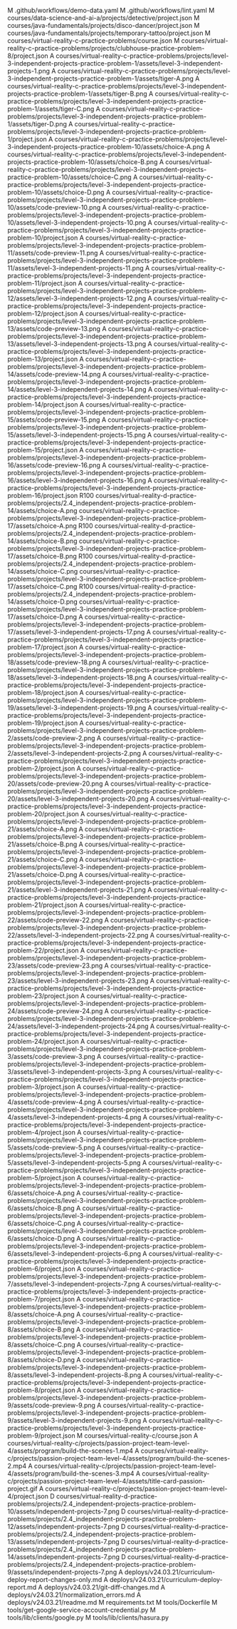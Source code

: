 M	.github/workflows/demo-data.yaml
M	.github/workflows/lint.yaml
M	courses/data-science-and-ai-a/projects/detective/project.json
M	courses/java-fundamentals/projects/disco-dancer/project.json
M	courses/java-fundamentals/projects/temporary-tattoo/project.json
M	courses/virtual-reality-c-practice-problems/course.json
M	courses/virtual-reality-c-practice-problems/projects/clubhouse-practice-problem-8/project.json
A	courses/virtual-reality-c-practice-problems/projects/level-3-independent-projects-practice-problem-1/assets/level-3-independent-projects-1.png
A	courses/virtual-reality-c-practice-problems/projects/level-3-independent-projects-practice-problem-1/assets/tiger-A.png
A	courses/virtual-reality-c-practice-problems/projects/level-3-independent-projects-practice-problem-1/assets/tiger-B.png
A	courses/virtual-reality-c-practice-problems/projects/level-3-independent-projects-practice-problem-1/assets/tiger-C.png
A	courses/virtual-reality-c-practice-problems/projects/level-3-independent-projects-practice-problem-1/assets/tiger-D.png
A	courses/virtual-reality-c-practice-problems/projects/level-3-independent-projects-practice-problem-1/project.json
A	courses/virtual-reality-c-practice-problems/projects/level-3-independent-projects-practice-problem-10/assets/choice-A.png
A	courses/virtual-reality-c-practice-problems/projects/level-3-independent-projects-practice-problem-10/assets/choice-B.png
A	courses/virtual-reality-c-practice-problems/projects/level-3-independent-projects-practice-problem-10/assets/choice-C.png
A	courses/virtual-reality-c-practice-problems/projects/level-3-independent-projects-practice-problem-10/assets/choice-D.png
A	courses/virtual-reality-c-practice-problems/projects/level-3-independent-projects-practice-problem-10/assets/code-preview-10.png
A	courses/virtual-reality-c-practice-problems/projects/level-3-independent-projects-practice-problem-10/assets/level-3-independent-projects-10.png
A	courses/virtual-reality-c-practice-problems/projects/level-3-independent-projects-practice-problem-10/project.json
A	courses/virtual-reality-c-practice-problems/projects/level-3-independent-projects-practice-problem-11/assets/code-preview-11.png
A	courses/virtual-reality-c-practice-problems/projects/level-3-independent-projects-practice-problem-11/assets/level-3-independent-projects-11.png
A	courses/virtual-reality-c-practice-problems/projects/level-3-independent-projects-practice-problem-11/project.json
A	courses/virtual-reality-c-practice-problems/projects/level-3-independent-projects-practice-problem-12/assets/level-3-independent-projects-12.png
A	courses/virtual-reality-c-practice-problems/projects/level-3-independent-projects-practice-problem-12/project.json
A	courses/virtual-reality-c-practice-problems/projects/level-3-independent-projects-practice-problem-13/assets/code-preview-13.png
A	courses/virtual-reality-c-practice-problems/projects/level-3-independent-projects-practice-problem-13/assets/level-3-independent-projects-13.png
A	courses/virtual-reality-c-practice-problems/projects/level-3-independent-projects-practice-problem-13/project.json
A	courses/virtual-reality-c-practice-problems/projects/level-3-independent-projects-practice-problem-14/assets/code-preview-14.png
A	courses/virtual-reality-c-practice-problems/projects/level-3-independent-projects-practice-problem-14/assets/level-3-independent-projects-14.png
A	courses/virtual-reality-c-practice-problems/projects/level-3-independent-projects-practice-problem-14/project.json
A	courses/virtual-reality-c-practice-problems/projects/level-3-independent-projects-practice-problem-15/assets/code-preview-15.png
A	courses/virtual-reality-c-practice-problems/projects/level-3-independent-projects-practice-problem-15/assets/level-3-independent-projects-15.png
A	courses/virtual-reality-c-practice-problems/projects/level-3-independent-projects-practice-problem-15/project.json
A	courses/virtual-reality-c-practice-problems/projects/level-3-independent-projects-practice-problem-16/assets/code-preview-16.png
A	courses/virtual-reality-c-practice-problems/projects/level-3-independent-projects-practice-problem-16/assets/level-3-independent-projects-16.png
A	courses/virtual-reality-c-practice-problems/projects/level-3-independent-projects-practice-problem-16/project.json
R100	courses/virtual-reality-d-practice-problems/projects/2.4_independent-projects-practice-problem-14/assets/choice-A.png	courses/virtual-reality-c-practice-problems/projects/level-3-independent-projects-practice-problem-17/assets/choice-A.png
R100	courses/virtual-reality-d-practice-problems/projects/2.4_independent-projects-practice-problem-14/assets/choice-B.png	courses/virtual-reality-c-practice-problems/projects/level-3-independent-projects-practice-problem-17/assets/choice-B.png
R100	courses/virtual-reality-d-practice-problems/projects/2.4_independent-projects-practice-problem-14/assets/choice-C.png	courses/virtual-reality-c-practice-problems/projects/level-3-independent-projects-practice-problem-17/assets/choice-C.png
R100	courses/virtual-reality-d-practice-problems/projects/2.4_independent-projects-practice-problem-14/assets/choice-D.png	courses/virtual-reality-c-practice-problems/projects/level-3-independent-projects-practice-problem-17/assets/choice-D.png
A	courses/virtual-reality-c-practice-problems/projects/level-3-independent-projects-practice-problem-17/assets/level-3-independent-projects-17.png
A	courses/virtual-reality-c-practice-problems/projects/level-3-independent-projects-practice-problem-17/project.json
A	courses/virtual-reality-c-practice-problems/projects/level-3-independent-projects-practice-problem-18/assets/code-preview-18.png
A	courses/virtual-reality-c-practice-problems/projects/level-3-independent-projects-practice-problem-18/assets/level-3-independent-projects-18.png
A	courses/virtual-reality-c-practice-problems/projects/level-3-independent-projects-practice-problem-18/project.json
A	courses/virtual-reality-c-practice-problems/projects/level-3-independent-projects-practice-problem-19/assets/level-3-independent-projects-19.png
A	courses/virtual-reality-c-practice-problems/projects/level-3-independent-projects-practice-problem-19/project.json
A	courses/virtual-reality-c-practice-problems/projects/level-3-independent-projects-practice-problem-2/assets/code-preview-2.png
A	courses/virtual-reality-c-practice-problems/projects/level-3-independent-projects-practice-problem-2/assets/level-3-independent-projects-2.png
A	courses/virtual-reality-c-practice-problems/projects/level-3-independent-projects-practice-problem-2/project.json
A	courses/virtual-reality-c-practice-problems/projects/level-3-independent-projects-practice-problem-20/assets/code-preview-20.png
A	courses/virtual-reality-c-practice-problems/projects/level-3-independent-projects-practice-problem-20/assets/level-3-independent-projects-20.png
A	courses/virtual-reality-c-practice-problems/projects/level-3-independent-projects-practice-problem-20/project.json
A	courses/virtual-reality-c-practice-problems/projects/level-3-independent-projects-practice-problem-21/assets/choice-A.png
A	courses/virtual-reality-c-practice-problems/projects/level-3-independent-projects-practice-problem-21/assets/choice-B.png
A	courses/virtual-reality-c-practice-problems/projects/level-3-independent-projects-practice-problem-21/assets/choice-C.png
A	courses/virtual-reality-c-practice-problems/projects/level-3-independent-projects-practice-problem-21/assets/choice-D.png
A	courses/virtual-reality-c-practice-problems/projects/level-3-independent-projects-practice-problem-21/assets/level-3-independent-projects-21.png
A	courses/virtual-reality-c-practice-problems/projects/level-3-independent-projects-practice-problem-21/project.json
A	courses/virtual-reality-c-practice-problems/projects/level-3-independent-projects-practice-problem-22/assets/code-preview-22.png
A	courses/virtual-reality-c-practice-problems/projects/level-3-independent-projects-practice-problem-22/assets/level-3-independent-projects-22.png
A	courses/virtual-reality-c-practice-problems/projects/level-3-independent-projects-practice-problem-22/project.json
A	courses/virtual-reality-c-practice-problems/projects/level-3-independent-projects-practice-problem-23/assets/code-preview-23.png
A	courses/virtual-reality-c-practice-problems/projects/level-3-independent-projects-practice-problem-23/assets/level-3-independent-projects-23.png
A	courses/virtual-reality-c-practice-problems/projects/level-3-independent-projects-practice-problem-23/project.json
A	courses/virtual-reality-c-practice-problems/projects/level-3-independent-projects-practice-problem-24/assets/code-preview-24.png
A	courses/virtual-reality-c-practice-problems/projects/level-3-independent-projects-practice-problem-24/assets/level-3-independent-projects-24.png
A	courses/virtual-reality-c-practice-problems/projects/level-3-independent-projects-practice-problem-24/project.json
A	courses/virtual-reality-c-practice-problems/projects/level-3-independent-projects-practice-problem-3/assets/code-preview-3.png
A	courses/virtual-reality-c-practice-problems/projects/level-3-independent-projects-practice-problem-3/assets/level-3-independent-projects-3.png
A	courses/virtual-reality-c-practice-problems/projects/level-3-independent-projects-practice-problem-3/project.json
A	courses/virtual-reality-c-practice-problems/projects/level-3-independent-projects-practice-problem-4/assets/code-preview-4.png
A	courses/virtual-reality-c-practice-problems/projects/level-3-independent-projects-practice-problem-4/assets/level-3-independent-projects-4.png
A	courses/virtual-reality-c-practice-problems/projects/level-3-independent-projects-practice-problem-4/project.json
A	courses/virtual-reality-c-practice-problems/projects/level-3-independent-projects-practice-problem-5/assets/code-preview-5.png
A	courses/virtual-reality-c-practice-problems/projects/level-3-independent-projects-practice-problem-5/assets/level-3-independent-projects-5.png
A	courses/virtual-reality-c-practice-problems/projects/level-3-independent-projects-practice-problem-5/project.json
A	courses/virtual-reality-c-practice-problems/projects/level-3-independent-projects-practice-problem-6/assets/choice-A.png
A	courses/virtual-reality-c-practice-problems/projects/level-3-independent-projects-practice-problem-6/assets/choice-B.png
A	courses/virtual-reality-c-practice-problems/projects/level-3-independent-projects-practice-problem-6/assets/choice-C.png
A	courses/virtual-reality-c-practice-problems/projects/level-3-independent-projects-practice-problem-6/assets/choice-D.png
A	courses/virtual-reality-c-practice-problems/projects/level-3-independent-projects-practice-problem-6/assets/level-3-independent-projects-6.png
A	courses/virtual-reality-c-practice-problems/projects/level-3-independent-projects-practice-problem-6/project.json
A	courses/virtual-reality-c-practice-problems/projects/level-3-independent-projects-practice-problem-7/assets/level-3-independent-projects-7.png
A	courses/virtual-reality-c-practice-problems/projects/level-3-independent-projects-practice-problem-7/project.json
A	courses/virtual-reality-c-practice-problems/projects/level-3-independent-projects-practice-problem-8/assets/choice-A.png
A	courses/virtual-reality-c-practice-problems/projects/level-3-independent-projects-practice-problem-8/assets/choice-B.png
A	courses/virtual-reality-c-practice-problems/projects/level-3-independent-projects-practice-problem-8/assets/choice-C.png
A	courses/virtual-reality-c-practice-problems/projects/level-3-independent-projects-practice-problem-8/assets/choice-D.png
A	courses/virtual-reality-c-practice-problems/projects/level-3-independent-projects-practice-problem-8/assets/level-3-independent-projects-8.png
A	courses/virtual-reality-c-practice-problems/projects/level-3-independent-projects-practice-problem-8/project.json
A	courses/virtual-reality-c-practice-problems/projects/level-3-independent-projects-practice-problem-9/assets/code-preview-9.png
A	courses/virtual-reality-c-practice-problems/projects/level-3-independent-projects-practice-problem-9/assets/level-3-independent-projects-9.png
A	courses/virtual-reality-c-practice-problems/projects/level-3-independent-projects-practice-problem-9/project.json
M	courses/virtual-reality-c/course.json
A	courses/virtual-reality-c/projects/passion-project-team-level-4/assets/program/build-the-scenes-1.mp4
A	courses/virtual-reality-c/projects/passion-project-team-level-4/assets/program/build-the-scenes-2.mp4
A	courses/virtual-reality-c/projects/passion-project-team-level-4/assets/program/build-the-scenes-3.mp4
A	courses/virtual-reality-c/projects/passion-project-team-level-4/assets/title-card-passion-project.gif
A	courses/virtual-reality-c/projects/passion-project-team-level-4/project.json
D	courses/virtual-reality-d-practice-problems/projects/2.4_independent-projects-practice-problem-10/assets/independent-projects-7.png
D	courses/virtual-reality-d-practice-problems/projects/2.4_independent-projects-practice-problem-12/assets/independent-projects-7.png
D	courses/virtual-reality-d-practice-problems/projects/2.4_independent-projects-practice-problem-13/assets/independent-projects-7.png
D	courses/virtual-reality-d-practice-problems/projects/2.4_independent-projects-practice-problem-14/assets/independent-projects-7.png
D	courses/virtual-reality-d-practice-problems/projects/2.4_independent-projects-practice-problem-9/assets/independent-projects-7.png
A	deploys/v24.03.21/curriculum-deploy-report-changes-only.md
A	deploys/v24.03.21/curriculum-deploy-report.md
A	deploys/v24.03.21/git-diff-changes.md
A	deploys/v24.03.21/normalization_errors.md
A	deploys/v24.03.21/readme.md
M	requirements.txt
M	tools/Dockerfile
M	tools/get-google-service-account-credential.py
M	tools/lib/clients/google.py
M	tools/lib/clients/hasura.py
